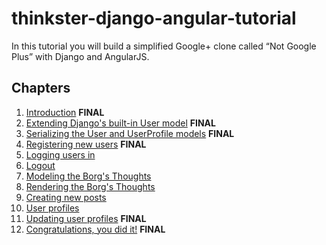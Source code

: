 # thinkster-django-angular-tutorial
In this tutorial you will build a simplified Google+ clone called “Not Google Plus” with Django and AngularJS.

## Chapters

 1.  [Introduction](chapter00.md) **FINAL**
 2.  [Extending Django's built-in User model](chapter01.md) **FINAL**
 3.  [Serializing the User and UserProfile models](chapter02.md) **FINAL**
 4.  [Registering new users](chapter03.md) **FINAL**
 5.  [Logging users in](chapter04.md)
 6.  [Logout](chapter05.md)
 7.  [Modeling the Borg's Thoughts](chapter06.md)
 8.  [Rendering the Borg's Thoughts](chapter07.md)
 9.  [Creating new posts](chapter08.md)
 10. [User profiles](chapter09.md)
 11. [Updating user profiles](chapter10.md) **FINAL**
 12. [Congratulations, you did it!](chapter11.md) **FINAL**
